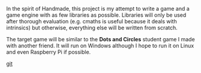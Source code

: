 In the spirit of Handmade, this project is my attempt to write a game and a game engine with as few libraries as possible. Libraries will only be used after thorough evaluation (e.g. cmaths is useful because it deals with intrinsics) but otherwise, everything else will be written from scratch.

The target game will be similar to the **Dots and Circles** student game I made with another friend. It will run on Windows although I hope to run it on Linux and even Raspberry Pi if possible. 

[git](https://gitlab.com/momodevelop/dots-and-circles)
